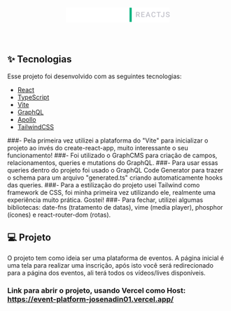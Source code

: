 <h1 align="center">
  <img alt="event-platform" title="Event Platform" src="./src/assets/logo.png" />
</h1>

<br>

## ✨ Tecnologias

Esse projeto foi desenvolvido com as seguintes tecnologias:

- [React](https://reactjs.org)
- [TypeScript](https://www.typescriptlang.org/)
- [Vite](https://vitejs.dev/)
- [GraphQL](https://graphql.org/)
- [Apollo](https://www.apollographql.com/)
- [TailwindCSS](https://tailwindcss.com/)

###- Pela primeira vez utilizei a plataforma do "Vite" para inicializar o projeto ao invés do create-react-app, muito interessante o seu funcionamento!
###- Foi utilizado o GraphCMS para criação de campos, relacionamentos, queries e mutations do GraphQL. 
###- Para usar essas queries dentro do projeto foi usado o GraphQL Code Generator para trazer o schema para um arquivo "generated.ts" criando automaticamente hooks das queries.
###- Para a estilização do projeto usei Tailwind como framework de CSS, foi minha primeira vez utilizando ele, realmente uma experiência muito prática. Gostei! 
###- Para fechar, utilizei algumas bibliotecas: date-fns (tratamento de datas), vime (media player), phosphor (ícones) e react-router-dom (rotas).

## 💻 Projeto

O projeto tem como ideia ser uma plataforma de eventos.
A página inicial é uma tela para realizar uma inscrição, após isto você será redirecionado para a página dos eventos, ali terá todos os vídeos/lives disponíveis.

### Link para abrir o projeto, usando Vercel como Host: https://event-platform-josenadin01.vercel.app/
